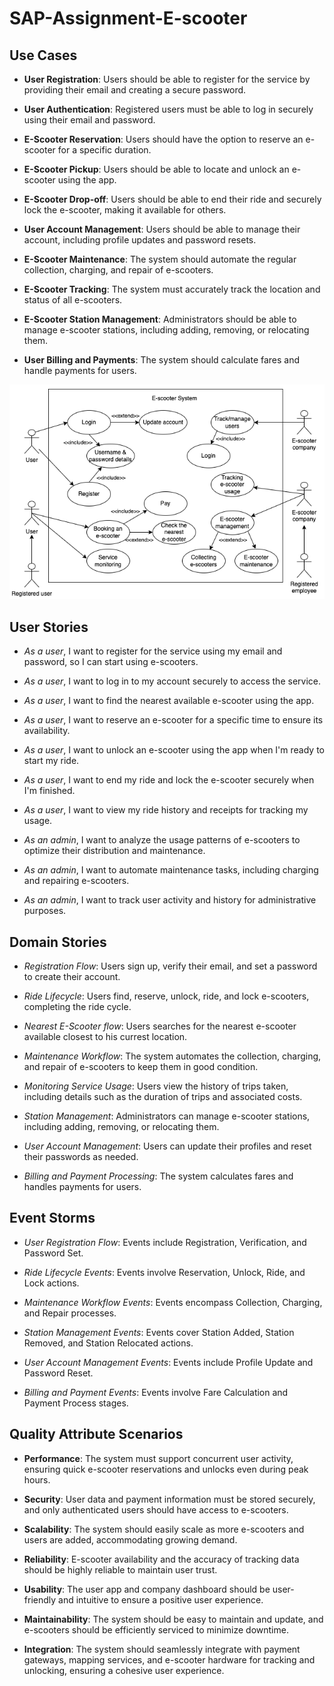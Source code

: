 # SAP-Assignment-E-scooter


## Use Cases
- **User Registration**: Users should be able to register for the service by providing their email and creating a secure password.

- **User Authentication**: Registered users must be able to log in securely using their email and password.

- **E-Scooter Reservation**: Users should have the option to reserve an e-scooter for a specific duration.

- **E-Scooter Pickup**: Users should be able to locate and unlock an e-scooter using the app.

- **E-Scooter Drop-off**: Users should be able to end their ride and securely lock the e-scooter, making it available for others.

- **User Account Management**: Users should be able to manage their account, including profile updates and password resets.

- **E-Scooter Maintenance**: The system should automate the regular collection, charging, and repair of e-scooters.

- **E-Scooter Tracking**: The system must accurately track the location and status of all e-scooters.

- **E-Scooter Station Management**: Administrators should be able to manage e-scooter stations, including adding, removing, or relocating them.

- **User Billing and Payments**: The system should calculate fares and handle payments for users.

![Use Cases](/img/e-scooter-UseCase.png)

## User Stories
- *As a user*, I want to register for the service using my email and password, so I can start using e-scooters.

- *As a user*, I want to log in to my account securely to access the service.

- *As a user*, I want to find the nearest available e-scooter using the app.

- *As a user*, I want to reserve an e-scooter for a specific time to ensure its availability.

- *As a user*, I want to unlock an e-scooter using the app when I'm ready to start my ride.

- *As a user*, I want to end my ride and lock the e-scooter securely when I'm finished.

- *As a user*, I want to view my ride history and receipts for tracking my usage.

- *As an admin*, I want to analyze the usage patterns of e-scooters to optimize their distribution and maintenance.

- *As an admin*, I want to automate maintenance tasks, including charging and repairing e-scooters.

- *As an admin*, I want to track user activity and history for administrative purposes.

## Domain Stories
- *Registration Flow*: Users sign up, verify their email, and set a password to create their account.

- *Ride Lifecycle*: Users find, reserve, unlock, ride, and lock e-scooters, completing the ride cycle.

- *Nearest E-Scooter flow*: Users searches for the nearest e-scooter available closest to his currest location.

- *Maintenance Workflow*: The system automates the collection, charging, and repair of e-scooters to keep them in good condition.

- *Monitoring Service Usage*: Users view the history of trips taken, including details such as the duration of trips and associated costs.

- *Station Management*: Administrators can manage e-scooter stations, including adding, removing, or relocating them.

- *User Account Management*: Users can update their profiles and reset their passwords as needed.

- *Billing and Payment Processing*: The system calculates fares and handles payments for users.

## Event Storms
- *User Registration Flow*: Events include Registration, Verification, and Password Set.

- *Ride Lifecycle Events*: Events involve Reservation, Unlock, Ride, and Lock actions.

- *Maintenance Workflow Events*: Events encompass Collection, Charging, and Repair processes.

- *Station Management Events*: Events cover Station Added, Station Removed, and Station Relocated actions.

- *User Account Management Events*: Events include Profile Update and Password Reset.

- *Billing and Payment Events*: Events involve Fare Calculation and Payment Process stages.

## Quality Attribute Scenarios
- **Performance**: The system must support concurrent user activity, ensuring quick e-scooter reservations and unlocks even during peak hours.

- **Security**: User data and payment information must be stored securely, and only authenticated users should have access to e-scooters.

- **Scalability**: The system should easily scale as more e-scooters and users are added, accommodating growing demand.

- **Reliability**: E-scooter availability and the accuracy of tracking data should be highly reliable to maintain user trust.

- **Usability**: The user app and company dashboard should be user-friendly and intuitive to ensure a positive user experience.

- **Maintainability**: The system should be easy to maintain and update, and e-scooters should be efficiently serviced to minimize downtime.

- **Integration**: The system should seamlessly integrate with payment gateways, mapping services, and e-scooter hardware for tracking and unlocking, ensuring a cohesive user experience.
